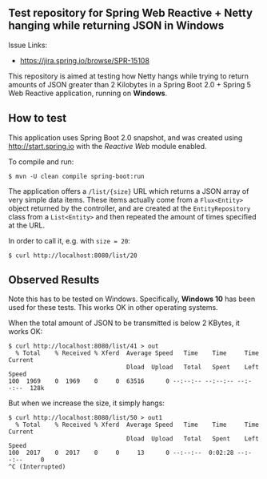 Test repository for Spring Web Reactive + Netty hanging while returning JSON in Windows
---------------------------------------------------------------------------------------

Issue Links:

   * https://jira.spring.io/browse/SPR-15108


This repository is aimed at testing how Netty hangs while trying to return amounts of
JSON greater than 2 Kilobytes in a Spring Boot 2.0 + Spring 5 Web Reactive application,
running on **Windows**.


## How to test

This application uses Spring Boot 2.0 snapshot, and was created using http://start.spring.io with
the *Reactive Web* module enabled.

To compile and run:

```
$ mvn -U clean compile spring-boot:run
```

The application offers a `/list/{size}` URL which returns a JSON array of very simple data items. These
items actually come from a `Flux<Entity>` object returned by the controller, and are created at the
`EntityRepository` class from a `List<Entity>` and then repeated the amount of times specified at the URL.

In order to call it, e.g. with `size = 20`:

```
$ curl http://localhost:8080/list/20
```

## Observed Results

Note this has to be tested on Windows. Specifically, **Windows 10** has been used for these tests. This
works OK in other operating systems.

When the total amount of JSON to be transmitted is below 2 KBytes, it works OK:

```
$ curl http://localhost:8080/list/41 > out
  % Total    % Received % Xferd  Average Speed   Time    Time     Time  Current
                                 Dload  Upload   Total   Spent    Left  Speed
100  1969    0  1969    0     0  63516      0 --:--:-- --:--:-- --:--:--  128k
```

But when we increase the size, it simply hangs:

```
$ curl http://localhost:8080/list/50 > out1
  % Total    % Received % Xferd  Average Speed   Time    Time     Time  Current
                                 Dload  Upload   Total   Spent    Left  Speed
100  2017    0  2017    0     0     13      0 --:--:--  0:02:28 --:--:--     0
^C (Interrupted)
```

